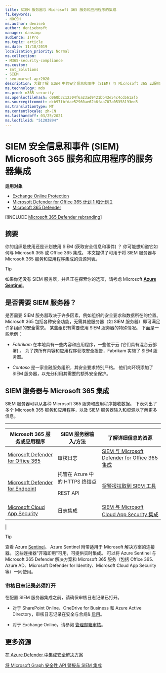 ```yaml
---
title: SIEM 服务器与 Microsoft 365 服务和应用程序的集成
f1.keywords:
- NOCSH
ms.author: deniseb
author: denisebmsft
manager: dansimp
audience: ITPro
ms.topic: article
ms.date: 11/18/2019
localization_priority: Normal
ms.collection:
- M365-security-compliance
ms.custom:
- Ent_Solutions
- SIEM
- seo-marvel-apr2020
description: 大致了解 SIEM 中的安全信息和事件 (SIEM) 与 Microsoft 365 云服务和应用程序的服务器集成
ms.technology: mdo
ms.prod: m365-security
ms.openlocfilehash: d060b3c12304f6a23ad9421bb43e54c4cd561af5
ms.sourcegitcommit: dcb97fbfdae52960ae62b6faa707a05358193ed5
ms.translationtype: MT
ms.contentlocale: zh-CN
ms.lasthandoff: 03/25/2021
ms.locfileid: "51203894"
---
```

# <a name="security-information-and-event-management-siem-server-integration-with-microsoft-365-services-and-applications"></a>SIEM 安全信息和事件 (SIEM) Microsoft 365 服务和应用程序的服务器集成

**适用对象**
- [Exchange Online Protection](exchange-online-protection-overview.md)
- [Microsoft Defender for Office 365 计划 1 和计划 2](defender-for-office-365.md)
- [Microsoft 365 Defender](../defender/microsoft-365-defender.md)

[!INCLUDE [Microsoft 365 Defender rebranding](../includes/microsoft-defender-for-office.md)]

## <a name="summary"></a>摘要

你的组织是使用还是计划使用 SIEM (获取安全信息和事件) ？ 你可能想知道它如何与 Microsoft 365 或 Office 365 集成。 本文提供了可用于将 SIEM 服务器与 Microsoft 365 服务和应用程序集成的资源列表。

> [!TIP]
> 如果你还没有 SIEM 服务器，并且正在探索你的选项，请考虑 Microsoft **[Azure Sentinel](/azure/sentinel/overview)**。

## <a name="do-i-need-a-siem-server"></a>是否需要 SIEM 服务器？

是否需要 SIEM 服务器取决于许多因素，例如组织的安全要求和数据所在的位置。 Microsoft 365 包括各种安全功能，无需其他服务器（如 SIEM 服务器）即可满足许多组织的安全需求。 某些组织有需要使用 SIEM 服务器的特殊情况。 下面是一些示例：

- *Fabrikam* 在本地具有一些内容和应用程序，一些位于云 (它们具有混合云部署) 。 为了跨所有内容和应用程序获取安全报告，Fabrikam 实施了 SIEM 服务器。

- *Contoso* 是一家金融服务组织，其安全要求特别严格。 他们向环境添加了 SIEM 服务器，以充分利用其需要的额外安全保护。

## <a name="siem-server-integration-with-microsoft-365"></a>SIEM 服务器与 Microsoft 365 集成

SIEM 服务器可以从各种 Microsoft 365 服务和应用程序接收数据。 下表列出了多个 Microsoft 365 服务和应用程序，以及 SIEM 服务器输入和资源以了解更多信息。

****

|Microsoft 365 服务或应用程序|SIEM 服务器输入/方法|了解详细信息的资源|
|---|---|---|
|[Microsoft Defender for Office 365](defender-for-office-365.md)|审核日志|[SIEM 与 Microsoft Defender for Office 365 集成](siem-integration-with-office-365-ti.md)|
|[Microsoft Defender for Endpoint](https://docs.microsoft.com/windows/security/threat-protection/)|托管在 Azure 中的 HTTPS 终结点 <p> REST API|[将警报拉取到 SIEM 工具](../defender-endpoint/configure-siem.md)|
|[Microsoft Cloud App Security](/cloud-app-security/what-is-cloud-app-security)|日志集成|[SIEM 与 Microsoft Cloud App Security 集成](/cloud-app-security/siem)|
|

> [!TIP]
> 查看 Azure [Sentinel](/azure/sentinel/overview)。 Azure Sentinel 附带适用于 Microsoft 解决方案的连接器。 这些连接器"开箱即用"可用，可提供实时集成。 可以将 Azure Sentinel 与 Microsoft 365 Defender 解决方案和 Microsoft 365 服务（包括 Office 365、Azure AD、Microsoft Defender for Identity、Microsoft Cloud App Security 等）一同使用。

### <a name="audit-logging-must-be-turned-on"></a>审核日志记录必须打开

在配置 SIEM 服务器集成之前，请确保审核日志记录已打开。

- 对于 SharePoint Online、OneDrive for Business 和 Azure Active Directory，审核日志记录在安全与合规& [启用](../../compliance/turn-audit-log-search-on-or-off.md)。

- 对于 Exchange Online，请参阅 [管理邮箱审核](../../compliance/enable-mailbox-auditing.md)。

## <a name="more-resources"></a>更多资源

[在 Azure Defender 中集成安全解决方案](/azure/security-center/security-center-partner-integration#exporting-data-to-a-siem)

[将 Microsoft Graph 安全性 API 警报与 SIEM 集成](/graph/security-integration)